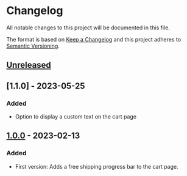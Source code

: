 # Changelog

All notable changes to this project will be documented in this file.

The format is based on [Keep a Changelog](http://keepachangelog.com/) and this project adheres to [Semantic Versioning](http://semver.org/).

## [Unreleased]

## [1.1.0] - 2023-05-25
### Added
* Option to display a custom text on the cart page

## [1.0.0] - 2023-02-13
### Added
* First version: Adds a free shipping progress bar to the cart page.


[Unreleased]: https://github.com/shopgate-professional-services/ext-free-shipping-progress-bar/compare/v1.0.0...HEAD
[1.0.0]: https://github.com/shopgate-professional-services/ext-free-shipping-progress-bar/releases/v1.0.0
